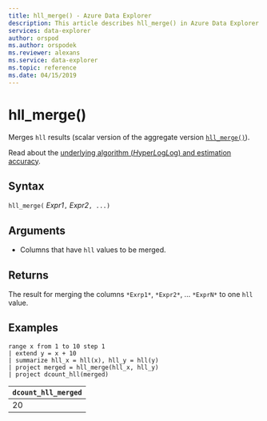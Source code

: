 ```yaml
---
title: hll_merge() - Azure Data Explorer
description: This article describes hll_merge() in Azure Data Explorer.
services: data-explorer
author: orspod
ms.author: orspodek
ms.reviewer: alexans
ms.service: data-explorer
ms.topic: reference
ms.date: 04/15/2019
---
```

# hll_merge()

Merges `hll` results (scalar version of the aggregate version [`hll_merge()`](hll-merge-aggfunction.md)).

Read about the [underlying algorithm (*H*yper*L*og*L*og) and estimation accuracy](dcount-aggfunction.md#estimation-accuracy).

## Syntax

`hll_merge(` *Expr1*`,` *Expr2*`, ...)`

## Arguments

* Columns that have `hll` values to be merged.

## Returns

The result for merging the columns `*Exrp1*`, `*Expr2*`, ... `*ExprN*` to one `hll` value.

## Examples

<!-- csl: https://help.kusto.windows.net:443/KustoMonitoringPersistentDatabase -->
```kusto
range x from 1 to 10 step 1 
| extend y = x + 10
| summarize hll_x = hll(x), hll_y = hll(y)
| project merged = hll_merge(hll_x, hll_y)
| project dcount_hll(merged)
```

|`dcount_hll_merged`|
|---|
|20|
